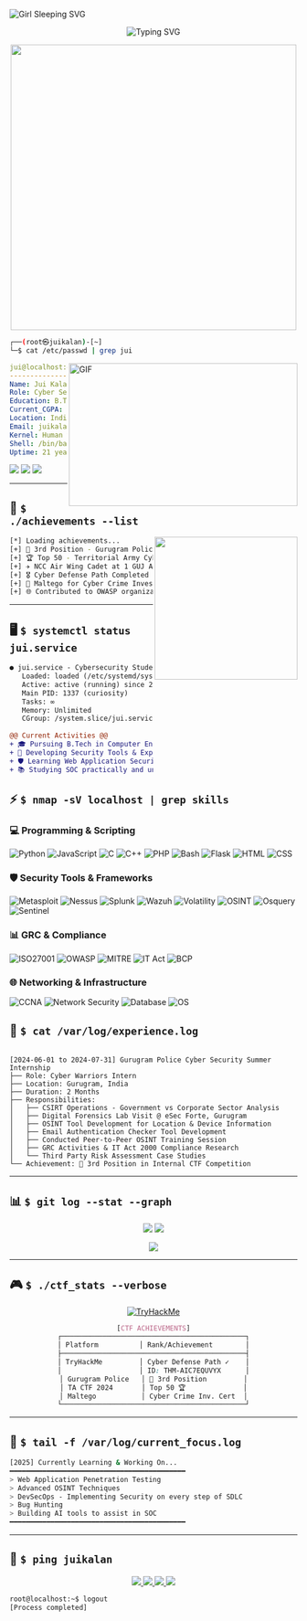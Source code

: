 <!-- Matrix Digital Rain Animation -->
![Girl Sleeping SVG](https://i.pinimg.com/originals/42/b4/22/42b4229a9ec3145edaa895b2415dd720.gif)

<!-- Typing SVG Header -->
<p align="center">
  <img src="https://readme-typing-svg.herokuapp.com?font=Fira+Code&pause=1000&color=00FF00&center=true&vCenter=true&width=435&lines=%24+whoami;root%40juikalan%3A~%23;Cyber+Security+Student;CTF+Player+%7C+Blue+Teamer;Ethical+Hacker+in+Training" alt="Typing SVG" />
</p>

<!-- Retro Terminal GIF -->
<p align="center">
  <img src="https://i.imgur.com/x1KbuCq.gif" width="500">
</p>

<!-- Terminal Style Introduction -->
```bash
┌──(root㉿juikalan)-[~]
└─$ cat /etc/passwd | grep jui
```

<img align="right" alt="GIF" src="https://i.pinimg.com/originals/64/b4/b3/64b4b3aafc150164d52813034aa6ee1d.gif" width="400" height="250" />

```yaml
jui@localhost:~$ whoami
-----------------------------------
Name: Jui Kalan
Role: Cyber Security Student & Ethical Hacker
Education: B.Tech Computer Engineering @ Parul University
Current_CGPA: 8.04/10
Location: India
Email: juikalan21@gmail.com
Kernel: Human v2.0.0.3
Shell: /bin/bash
Uptime: 21 years
```

<!-- System Info Style -->
<img src="https://img.shields.io/badge/OS-Kali%20Linux-557C94?style=for-the-badge&logo=kalilinux&logoColor=white" />
<img src="https://img.shields.io/badge/Editor-VS%20Code-007ACC?style=for-the-badge&logo=visualstudiocode&logoColor=white" />
<img src="https://img.shields.io/badge/Terminal-Bash-4EAA25?style=for-the-badge&logo=gnubash&logoColor=white" />

---

## 🎯 `$ ./achievements --list`

<img align="right" src="https://i.pinimg.com/originals/15/01/a7/1501a742aa60bd72a04b74e354ff5d4c.gif" width="250">

```bash
[*] Loading achievements...
[+] 🥉 3rd Position - Gurugram Police CTF
[+] 🏆 Top 50 - Territorial Army Cyber Challenge CTF 2024
[+] ✈️ NCC Air Wing Cadet at 1 GUJ AIR SQN
[+] 🎖️ Cyber Defense Path Completed - TryHackMe (THM-AIC7EQUVYX)
[+] 📜 Maltego for Cyber Crime Investigations Certified
[+] 🌐 Contributed to OWASP organization in the project DevSecOps Maturity model in Google Summer of Code '25
```





---
## 🖥️ `$ systemctl status jui.service`

```diff
● jui.service - Cybersecurity Student Service
   Loaded: loaded (/etc/systemd/system/jui.service; enabled)
   Active: active (running) since 2004-10-28
   Main PID: 1337 (curiosity)
   Tasks: ∞
   Memory: Unlimited
   CGroup: /system.slice/jui.service
   
@@ Current Activities @@
+ 🎓 Pursuing B.Tech in Computer Engineering (Cyber Security) - 6th Semester
+ 🔐 Developing Security Tools & Exploits
+ 🛡️ Learning Web Application Security
+ 📚 Studying SOC practically and understanding GRC case studies
```

## ⚡ `$ nmap -sV localhost | grep skills`



### 💻 Programming & Scripting
![Python](https://img.shields.io/badge/Python-3776AB?style=for-the-badge&logo=python&logoColor=white)
![JavaScript](https://img.shields.io/badge/JavaScript-F7DF1E?style=for-the-badge&logo=javascript&logoColor=black)
![C](https://img.shields.io/badge/C-00599C?style=for-the-badge&logo=c&logoColor=white)
![C++](https://img.shields.io/badge/C++-00599C?style=for-the-badge&logo=cplusplus&logoColor=white)
![PHP](https://img.shields.io/badge/PHP-777BB4?style=for-the-badge&logo=php&logoColor=white)
![Bash](https://img.shields.io/badge/Bash-4EAA25?style=for-the-badge&logo=gnubash&logoColor=white)
![Flask](https://img.shields.io/badge/Flask-000000?style=for-the-badge&logo=flask&logoColor=white)
![HTML](https://img.shields.io/badge/HTML5-E34C26?style=for-the-badge&logo=html5&logoColor=white)
![CSS](https://img.shields.io/badge/CSS3-1572B6?style=for-the-badge&logo=css3&logoColor=white)

### 🛡️ Security Tools & Frameworks
![Metasploit](https://img.shields.io/badge/Metasploit-2596CD?style=for-the-badge&logo=metasploit&logoColor=white)
![Nessus](https://img.shields.io/badge/Nessus-00C176?style=for-the-badge&logo=tenable&logoColor=white)
![Splunk](https://img.shields.io/badge/Splunk-000000?style=for-the-badge&logo=splunk&logoColor=white)
![Wazuh](https://img.shields.io/badge/Wazuh-005EB8?style=for-the-badge&logo=wazuh&logoColor=white)
![Volatility](https://img.shields.io/badge/Volatility-FF0000?style=for-the-badge&logo=volatility&logoColor=white)
![OSINT](https://img.shields.io/badge/OSINT-1BA0D7?style=for-the-badge&logo=osint&logoColor=white)
![Osquery](https://img.shields.io/badge/Osquery-00AEFF?style=for-the-badge&logo=osquery&logoColor=white)
![Sentinel](https://img.shields.io/badge/Microsoft_Sentinel-0078D4?style=for-the-badge&logo=microsoft&logoColor=white)

### 📊 GRC & Compliance
![ISO27001](https://img.shields.io/badge/ISO_27001-326CE5?style=for-the-badge&logo=iso&logoColor=white)
![OWASP](https://img.shields.io/badge/OWASP_Top_10-000000?style=for-the-badge&logo=owasp&logoColor=white)
![MITRE](https://img.shields.io/badge/MITRE_ATT&CK-005571?style=for-the-badge&logo=mitre&logoColor=white)
![IT Act](https://img.shields.io/badge/IT_Act_2000-FF6B6B?style=for-the-badge&logo=india&logoColor=white)
![BCP](https://img.shields.io/badge/Business_Continuity-4CAF50?style=for-the-badge&logo=shield&logoColor=white)

### 🌐 Networking & Infrastructure
![CCNA](https://img.shields.io/badge/CCNA-1BA0D7?style=for-the-badge&logo=cisco&logoColor=white)
![Network Security](https://img.shields.io/badge/Network_Security-FF5722?style=for-the-badge&logo=fortinet&logoColor=white)
![Database](https://img.shields.io/badge/Database_Management-4479A1?style=for-the-badge&logo=mysql&logoColor=white)
![OS](https://img.shields.io/badge/Operating_Systems-FCC624?style=for-the-badge&logo=linux&logoColor=black)

</details>



## 💼 `$ cat /var/log/experience.log`
```

[2024-06-01 to 2024-07-31] Gurugram Police Cyber Security Summer Internship
├── Role: Cyber Warriors Intern
├── Location: Gurugram, India
├── Duration: 2 Months
├── Responsibilities:
│   ├── CSIRT Operations - Government vs Corporate Sector Analysis
│   ├── Digital Forensics Lab Visit @ eSec Forte, Gurugram
│   ├── OSINT Tool Development for Location & Device Information
│   ├── Email Authentication Checker Tool Development
│   ├── Conducted Peer-to-Peer OSINT Training Session
│   ├── GRC Activities & IT Act 2000 Compliance Research
│   └── Third Party Risk Assessment Case Studies
└── Achievement: 🥉 3rd Position in Internal CTF Competition
```

---

## 📊 `$ git log --stat --graph`

<p align="center">
  <img src="https://github-readme-stats.vercel.app/api?username=juikalan21&show_icons=true&theme=chartreuse-dark&hide_border=true&bg_color=0D1117" />
  <img src="https://github-readme-streak-stats.herokuapp.com/?user=juikalan21&theme=chartreuse-dark&hide_border=true&bg_color=0D1117" />
</p>

<p align="center">
  <img src="https://github-readme-activity-graph.vercel.app/graph?username=juikalan21&theme=react-dark&hide_border=true&bg_color=0D1117&color=00FF00" />
</p>

---

## 🎮 `$ ./ctf_stats --verbose`

<div align="center">
  
[![TryHackMe](https://tryhackme-badges.s3.amazonaws.com/juikalan.png)](https://tryhackme.com/p/juikalan)

```css
[CTF ACHIEVEMENTS]
┌─────────────────────────────────────────────┐
│ Platform          │ Rank/Achievement        │
├─────────────────────────────────────────────┤
│ TryHackMe         │ Cyber Defense Path ✓    │
│                   │ ID: THM-AIC7EQUVYX      │
│ Gurugram Police   │ 🥉 3rd Position         │
│ TA CTF 2024       │ Top 50 🏆              │
│ Maltego           │ Cyber Crime Inv. Cert  │
└─────────────────────────────────────────────┘
```

</div>

---

## 🎯 `$ tail -f /var/log/current_focus.log`

```bash
[2025] Currently Learning & Working On...
━━━━━━━━━━━━━━━━━━━━━━━━━━━━━━━━━━━━━━━━━━━
> Web Application Penetration Testing
> Advanced OSINT Techniques  
> DevSecOps - Implementing Security on every step of SDLC
> Bug Hunting
> Building AI tools to assist in SOC
━━━━━━━━━━━━━━━━━━━━━━━━━━━━━━━━━━━━━━━━━━━
```

---

## 🔗 `$ ping juikalan`

<p align="center">
  <a href="mailto:juikalan21@gmail.com">
    <img src="https://img.shields.io/badge/Gmail-D14836?style=for-the-badge&logo=gmail&logoColor=white" />
  </a>
  <a href="https://github.com/juikalan21">
    <img src="https://img.shields.io/badge/GitHub-100000?style=for-the-badge&logo=github&logoColor=white" />
  </a>
  <a href="https://linkedin.com/in/juikalan">
    <img src="https://img.shields.io/badge/LinkedIn-0077B5?style=for-the-badge&logo=linkedin&logoColor=white" />
  </a>
  <a href="tel:+919082593918">
    <img src="https://img.shields.io/badge/Call-25D366?style=for-the-badge&logo=whatsapp&logoColor=white" />
  </a>
</p>


```bash
root@localhost:~$ logout
[Process completed]
```


